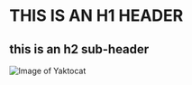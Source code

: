 #   THIS IS AN H1 HEADER 
## this is an h2 sub-header

![Image of Yaktocat](https://octodex.github.com/images/yaktocat.png)
